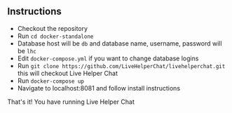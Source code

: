 ## Instructions

* Checkout the repository
* Run `cd docker-standalone`
* Database host will be `db` and database name, username, password will be `lhc`
* Edit `docker-compose.yml` if you want to change database logins
* Run `git clone https://github.com/LiveHelperChat/livehelperchat.git` this will checkout Live Helper Chat
* Run `docker-compose up`
* Navigate to localhost:8081 and follow install instructions

That's it! You have running Live Helper Chat